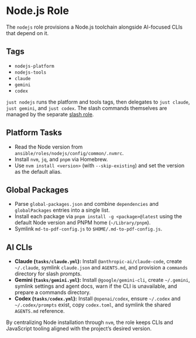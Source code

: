 # Node.js Role

The `nodejs` role provisions a Node.js toolchain alongside AI-focused CLIs that depend on it.

## Tags
- `nodejs-platform`
- `nodejs-tools`
- `claude`
- `gemini`
- `codex`

`just nodejs` runs the platform and tools tags, then delegates to `just claude`, `just gemini`, and `just codex`. The slash commands themselves are managed by the separate [slash role](./slash.md).

## Platform Tasks
- Read the Node version from `ansible/roles/nodejs/config/common/.nvmrc`.
- Install `nvm`, `jq`, and `pnpm` via Homebrew.
- Use `nvm install <version>` (with `--skip-existing`) and set the version as the default alias.

## Global Packages
- Parse `global-packages.json` and combine `dependencies` and `globalPackages` entries into a single list.
- Install each package via `pnpm install -g <package>@latest` using the default Node version and PNPM home (`~/Library/pnpm`).
- Symlink `md-to-pdf-config.js` to `$HOME/.md-to-pdf-config.js`.

## AI CLIs
- **Claude (`tasks/claude.yml`):** Install `@anthropic-ai/claude-code`, create `~/.claude`, symlink `claude.json` and `AGENTS.md`, and provision a `commands` directory for slash prompts.
- **Gemini (`tasks/gemini.yml`):** Install `@google/gemini-cli`, create `~/.gemini`, symlink settings and agent docs, warn if the CLI is unavailable, and prepare a commands directory.
- **Codex (`tasks/codex.yml`):** Install `@openai/codex`, ensure `~/.codex` and `~/.codex/prompts` exist, copy `codex.toml`, and symlink the shared `AGENTS.md` reference.

By centralizing Node installation through `nvm`, the role keeps CLIs and JavaScript tooling aligned with the project’s desired version.
